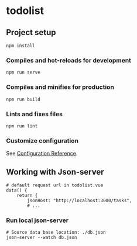 # todolist

## Project setup
```
npm install
```

### Compiles and hot-reloads for development
```
npm run serve
```

### Compiles and minifies for production
```
npm run build
```

### Lints and fixes files
```
npm run lint
```

### Customize configuration
See [Configuration Reference](https://cli.vuejs.org/config/).

## Working with Json-server
```
# default request url in todolist.vue
data() {
    return {
        jsonHost: "http://localhost:3000/tasks",
        # ...
```
### Run local json-server
```
# Source data base location: ./db.json
json-server --watch db.json
```
